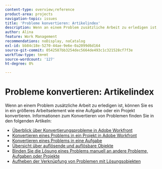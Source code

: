 ```yaml
---
content-type: overview;reference
product-area: projects
navigation-topic: issues
title: 'Probleme konvertieren: Artikelindex'
description: Wenn an einem Problem zusätzliche Arbeit zu erledigen ist, können Sie es in ein größeres Arbeitselement wie eine Aufgabe oder ein Projekt konvertieren. Informationen zum Konvertieren von Problemen finden Sie in den folgenden Artikeln.
author: Alina
feature: Work Management
recommendations: noDisplay, noCatalog
exl-id: bb84c18e-5270-44ae-9e6e-0a2099d6d164
source-git-commit: 0542587bb3254dec5664de493c1c321528cf7f3e
workflow-type: tm+mt
source-wordcount: '127'
ht-degree: 0%

---
```


# Probleme konvertieren: Artikelindex

<!--Audited: 08/2025-->

Wenn an einem Problem zusätzliche Arbeit zu erledigen ist, können Sie es in ein größeres Arbeitselement wie eine Aufgabe oder ein Projekt konvertieren. Informationen zum Konvertieren von Problemen finden Sie in den folgenden Artikeln:

* [Überblick über Konvertierungsprobleme in Adobe Workfront](../../../manage-work/issues/convert-issues/convert-issues.md)
* [Konvertieren eines Problems in ein Projekt in Adobe Workfront](../../../manage-work/issues/convert-issues/convert-issue-to-project.md)
* [Konvertieren eines Problems in eine Aufgabe](../../../manage-work/issues/convert-issues/convert-issue-to-task.md)
* [Übersicht über auflösende und auflösbare Objekte](../../../manage-work/issues/convert-issues/resolving-and-resolvable-objects.md)
* [Binden Sie die Lösung eines Problems manuell an andere Probleme, Aufgaben oder Projekte](../../../manage-work/issues/convert-issues/manually-tie-resolution-of-issue-to-ptis.md)
* [Aufheben der Verknüpfung von Problemen mit Lösungsobjekten](../../../manage-work/issues/convert-issues/unlink-issues-from-resolvable-objects.md)
